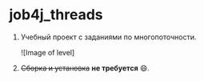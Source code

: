 # job4j_threads
1. Учебный проект с заданиями по многопоточности.

   ![Image of level]

2. ~~Сборка и установка~~ **не требуется** :smile:.